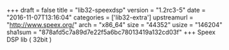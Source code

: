 +++
draft = false
title = "lib32-speexdsp"
version = "1.2rc3-5"
date = "2016-11-07T13:16:04"
categories = ['lib32-extra']
upstreamurl = "http://www.speex.org/"
arch = "x86_64"
size = "44352"
usize = "146204"
sha1sum = "878afd5c7a89d7e22f5a6bc78013419a132cd03f"
+++
Speex DSP lib ( 32bit )